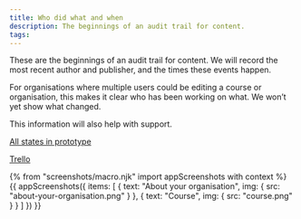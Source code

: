 ```yaml
---
title: Who did what and when
description: The beginnings of an audit trail for content.
tags:
---
```


These are the beginnings of an audit trail for content. We will record the most recent author and publisher, and the times these events happen.

For organisations where multiple users could be editing a course or organisation, this makes it clear who has been working on what. We won’t yet show what changed.

This information will also help with support.

[All states in prototype](/publish-teacher-training-courses/publish-changes/iteration-aug-15)

[Trello](https://trello.com/c/MdtRyOft/129-surface-information-about-who-and-when-the-last-draft-about-your-org-was-saved)

{% from "screenshots/macro.njk" import appScreenshots with context %}
{{ appScreenshots({
  items: [
    {
      text: "About your organisation",
      img: { src: "about-your-organisation.png" }
    },
    {
      text: "Course",
      img: { src: "course.png" }
    }
  ]
}) }}
